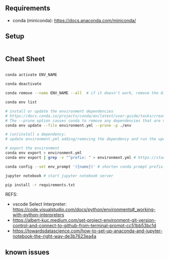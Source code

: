 ## Requirements

- conda (miniconda): https://docs.anaconda.com/miniconda/

## Setup

```bash

```


 ## Cheat Sheet

 ```bash

conda activate ENV_NAME

conda deactivate

conda remove --name ENV_NAME --all  # if it doesn't work, remove the directory manually (https://stackoverflow.com/questions/58736579/conda-unable-to-completely-delete-environment/58736677#58736677)

conda env list

# install or update the environment dependencies
# https://docs.conda.io/projects/conda/en/latest/user-guide/tasks/creating-projects.html
# The --prune option causes conda to remove any dependencies that are no longer required from the environment.
conda env update --file environment.yml --prune -p ./env

# (un)install a dependency:
# update environment.yml adding/removing the dependency and run the update through the command above

# export the environment
conda env export > environment.yml
conda env export | grep -v "^prefix: " > environment.yml # https://stackoverflow.com/a/41274348

conda config --set env_prompt '({name})' # shorten conda prompt prefix: https://conda.io/projects/conda/en/latest/user-guide/tasks/manage-environments.html#specifying-a-location-for-an-environment

jupyter notebook # start jupyter notebook server

pip install -r requirements.txt

 ```


REFS:

- vscode Select Interpreter: https://code.visualstudio.com/docs/python/environments#_working-with-python-interpreters
- https://albert-kuc.medium.com/set-project-environment-git-version-control-and-connect-to-github-from-terminal-prompt-cc51bb53bc1d
- https://towardsdatascience.com/how-to-set-up-anaconda-and-jupyter-notebook-the-right-way-de3b7623ea4a


 ## known issues
